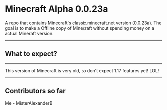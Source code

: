 # Minecraft Alpha 0.0.23a
A repo that contains Minecraft's classic.minecraft.net version (0.0.23a). The goal is to make a Offline copy of Minecraft without spending money on a actual Mineraft version.

-----

## What to expect?

-----

This version of Minecraft is very old, so don't expect 1.17 features yet! LOL! 

-----

## Contributors so far 

Me - MisterAlexanderB
